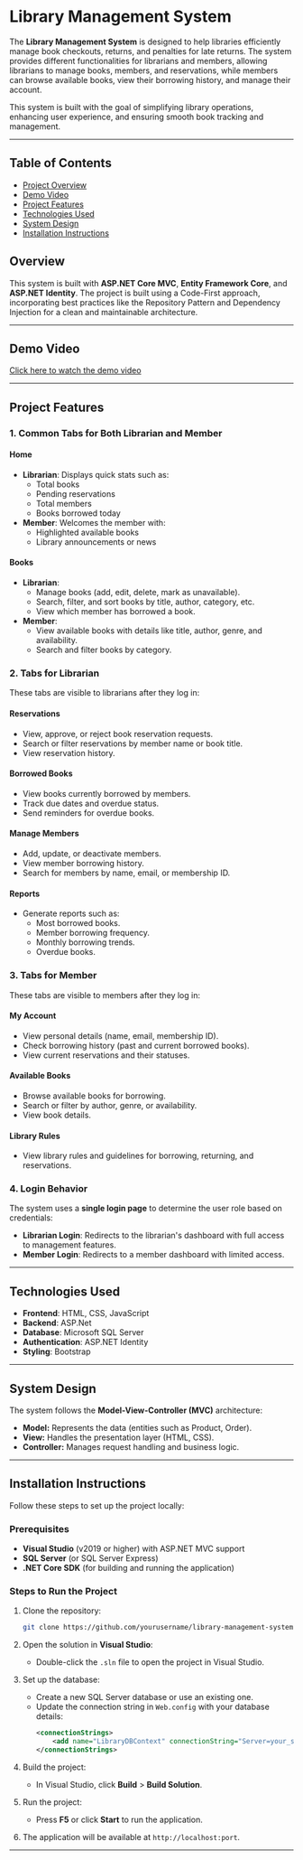# Library Management System

The **Library Management System** is designed to help libraries efficiently manage book checkouts, returns, and penalties for late returns. The system provides different functionalities for librarians and members, allowing librarians to manage books, members, and reservations, while members can browse available books, view their borrowing history, and manage their account.

This system is built with the goal of simplifying library operations, enhancing user experience, and ensuring smooth book tracking and management.

---

## Table of Contents

- [Project Overview](#project-overview)
- [Demo Video](#demo-video)
- [Project Features](#project-features)
- [Technologies Used](#technologies-used)
- [System Design](#system-design)
- [Installation Instructions](#installation-instructions)


## Overview

This system is built with **ASP.NET Core MVC**, **Entity Framework Core**, and **ASP.NET Identity**. The project is built using a Code-First approach, incorporating best practices like the Repository Pattern and Dependency Injection for a clean and maintainable architecture.

---

## Demo Video
[Click here to watch the demo video](https://youtu.be/LIz7pvUHpk8)

---

## Project Features

### 1. Common Tabs for Both Librarian and Member

#### **Home**
- **Librarian**: Displays quick stats such as:
  - Total books
  - Pending reservations
  - Total members
  - Books borrowed today
- **Member**: Welcomes the member with:
  - Highlighted available books
  - Library announcements or news

#### **Books**
- **Librarian**: 
  - Manage books (add, edit, delete, mark as unavailable).
  - Search, filter, and sort books by title, author, category, etc.
  - View which member has borrowed a book.
- **Member**:
  - View available books with details like title, author, genre, and availability.
  - Search and filter books by category.

### 2. Tabs for Librarian

These tabs are visible to librarians after they log in:

#### **Reservations**
- View, approve, or reject book reservation requests.
- Search or filter reservations by member name or book title.
- View reservation history.

#### **Borrowed Books**
- View books currently borrowed by members.
- Track due dates and overdue status.
- Send reminders for overdue books.

#### **Manage Members**
- Add, update, or deactivate members.
- View member borrowing history.
- Search for members by name, email, or membership ID.

#### **Reports**
- Generate reports such as:
  - Most borrowed books.
  - Member borrowing frequency.
  - Monthly borrowing trends.
  - Overdue books.

### 3. Tabs for Member

These tabs are visible to members after they log in:

#### **My Account**
- View personal details (name, email, membership ID).
- Check borrowing history (past and current borrowed books).
- View current reservations and their statuses.

#### **Available Books**
- Browse available books for borrowing.
- Search or filter by author, genre, or availability.
- View book details.

#### **Library Rules**
- View library rules and guidelines for borrowing, returning, and reservations.

### 4. Login Behavior

The system uses a **single login page** to determine the user role based on credentials:

- **Librarian Login**: Redirects to the librarian's dashboard with full access to management features.
- **Member Login**: Redirects to a member dashboard with limited access.

---

## Technologies Used

- **Frontend**: HTML, CSS, JavaScript 
- **Backend**: ASP.Net 
- **Database**: Microsoft SQL Server
- **Authentication**: ASP.NET Identity
- **Styling**: Bootstrap

---

## System Design
The system follows the **Model-View-Controller (MVC)** architecture:
- **Model:** Represents the data (entities such as Product, Order).
- **View:** Handles the presentation layer (HTML, CSS).
- **Controller:** Manages request handling and business logic.

---

## Installation Instructions

Follow these steps to set up the project locally:

### Prerequisites

- **Visual Studio** (v2019 or higher) with ASP.NET MVC support
- **SQL Server** (or SQL Server Express)
- **.NET Core SDK** (for building and running the application)

### Steps to Run the Project

1. Clone the repository:
   ```bash
   git clone https://github.com/yourusername/library-management-system.git
   ```

2. Open the solution in **Visual Studio**:
   - Double-click the `.sln` file to open the project in Visual Studio.

3. Set up the database:
   - Create a new SQL Server database or use an existing one.
   - Update the connection string in `Web.config` with your database details:
     ```xml
     <connectionStrings>
         <add name="LibraryDBContext" connectionString="Server=your_server;Database=LibraryDB;Trusted_Connection=True;" providerName="System.Data.SqlClient" />
     </connectionStrings>
     ```

4. Build the project:
   - In Visual Studio, click **Build** > **Build Solution**.

5. Run the project:
   - Press **F5** or click **Start** to run the application.

6. The application will be available at `http://localhost:port`.

---

